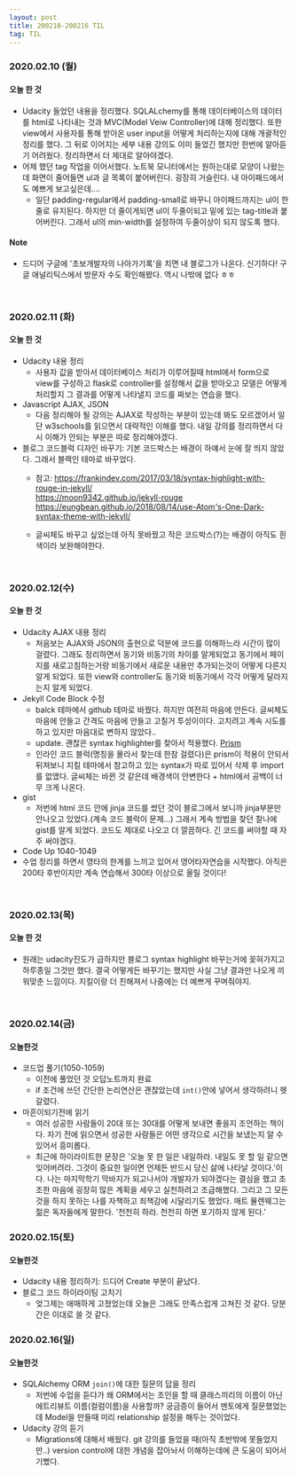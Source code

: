 ```yaml
---
layout: post
title: 200210-200216 TIL
tag: TIL
---
```


### 2020.02.10 (월)
#### 오늘 한 것
- Udacity 들었던 내용을 정리했다. SQLALchemy를 통해 데이터베이스의 데이터를 html로 나타내는 것과 MVC(Model Veiw Controller)에 대해 정리했다. 또한 view에서 사용자를 통해 받아온 user input을 어떻게 처리하는지에 대해 개괄적인 정리를 했다. 그 뒤로 이어지는 세부 내용 강의도 이미 들었긴 했지만 한번에 알아듣기 어려웠다. 정리하면서 더 제대로 알아야겠다.
- 어제 했던 tag 작업을 이어서했다. 노트북 모니터에서는 원하는대로 모양이 나왔는데 화면이 줄어들면 ul과 글 목록이 붙어버린다. 굉장히 거슬린다. 내 아이패드에서도 예쁘게 보고싶은데....
  - 일단 padding-regular에서 padding-small로 바꾸니 아이패드까지는 ul이 한줄로 유지된다. 하지만 더 줄이게되면 ul이 두줄이되고 밑에 있는 tag-title과 붙어버린다. 그래서 ul의 min-width를 설정하여 두줄이상이 되지 않도록 했다.
#### Note
- 드디어 구글에 '초보개발자의 나아가기록'을 치면 내 블로그가 나온다. 신기하다! 구글 애널리틱스에서 방문자 수도 확인해봤다. 역시 나밖에 없다 ㅎㅎ

<br>

### 2020.02.11 (화)
#### 오늘 한 것
- Udacity 내용 정리
  - 사용자 값을 받아서 데이터베이스 처리가 이루어질때 html에서 form으로 view를 구성하고 flask로 controller를 설정해서 값을 받아오고 모델은 어떻게 처리할지 그 결과를 어떻게 나타낼지 코드를 짜보는 연습을 했다.
- Javascript AJAX, JSON
  - 다음 정리해야 될 강의는 AJAX로 작성하는 부분이 있는데 봐도 모르겠어서 일단 w3schools를 읽으면서 대략적인 이해를 했다. 내일 강의를 정리하면서 다시 이해가 안되는 부분은 따로 정리해야겠다.
- 블로그 코드블럭 디자인 바꾸기: 기본 코드박스는 배경이 하얘서 눈에 잘 띄지 않았다. 그래서 블랙인 테마로 바꾸었다.
  - 참고: https://frankindev.com/2017/03/18/syntax-highlight-with-rouge-in-jekyll/ <br>
          https://moon9342.github.io/jekyll-rouge <br>
          https://eungbean.github.io/2018/08/14/use-Atom's-One-Dark-syntax-theme-with-jekyll/
  
  - 글씨체도 바꾸고 싶었는데 아직 못바꿨고 작은 코드박스(?)는 배경이 아직도 흰색이라 보완해야한다.          

<br>

### 2020.02.12(수)
#### 오늘 한 것
- Udacity AJAX 내용 정리
  - 처음보는 AJAX와 JSON의 출현으로 덕분에 코드를 이해하느라 시간이 많이 걸렸다. 그래도 정리하면서 동기와 비동기의 차이를 알게되었고 동기에서 페이지를 새로고침하는거랑 비동기에서 새로운 내용만 추가되는것이 어떻게 다른지 알게 되었다. 또한 view와 controller도 동기와 비동기에서 각각 어떻게 달라지는지 알게 되었다.
- Jekyll Code Block 수정
  - balck 테마에서 github 테마로 바꿨다. 하지만 여전히 마음에 안든다. 글씨체도 마음에 안들고 간격도 마음에 안들고 고칠거 투성이이다. 고치려고 계속 시도를 하고 있지만 마음대로 변하지 않았다..
  - update. 괜찮은 syntax highlighter를 찾아서 적용했다. [Prism](https://mycyberuniverse.com/replace-rouge-highlighter-prismjs-jekyll.html)
  - 인라인 코드 블럭(명칭을 몰라서 찾는데 한참 걸렸다)은 prism이 적용이 안되서 뒤져보니 지킬 테마에서 참고하고 있는 syntax가 따로 있어서 삭제 후 import를 없앴다. 글씨체는 바뀐 것 같은데 배경색이 안변한다 + html에서 공백이 너무 크게 나온다.
- gist
  - 저번에 html 코드 안에 jinja 코드를 썼던 것이 블로그에서 보니까 jinja부분만 안나오고 있었다.(계속 코드 블럭이 문제...) 그래서 계속 방법을 찾던 찰나에 gist를 알게 되었다. 코드도 제대로 나오고 더 깔끔하다. 긴 코드를 써야할 때 자주 써야겠다.
- Code Up 1040-1049
- 수업 정리를 하면서 영타의 한계를 느끼고 있어서 영어타자연습을 시작했다. 아직은 200타 후반이지만 계속 연습해서 300타 이상으로 올릴 것이다!

<br>

### 2020.02.13(목)
#### 오늘 한 것
- 원래는 udacity진도가 급하지만 블로그 syntax highlight 바꾸는거에 꽂혀가지고 하루종일 그것만 했다. 결국 어떻게든 바꾸기는 했지만 사실 그냥 결과만 나오게 끼워맞춘 느낌이다. 지킬이랑 더 친해져서 나중에는 더 예쁘게 꾸며줘야지.

<br>

### 2020.02.14(금)
#### 오늘한것
- 코드업 풀기(1050-1059)
  - 이전에 풀었던 것 오답노트까지 완료
  - if 조건에 쓰던 간단한 논리연산은 괜찮았는데 `int()`안에 넣어서 생각하려니 헷갈렸다.
- 마흔이되기전에 읽기
  - 여러 성공한 사람들이 20대 또는 30대를 어떻게 보내면 좋을지 조언하는 책이다. 자기 전에 읽으면서 성공한 사람들은 어떤 생각으로 시간을 보냈는지 알 수 있어서 흥미롭다.
  - 최근에 하이라이트한 문장은 '오늘 못 한 일은 내일하라. 내일도 못 할 일 같으면 잊어버려라. 그것이 중요한 일이면 언제든 반드시 당신 삶에 나타날 것이다.'이다. 나는 마지막학기 막바지가 되고나서야 개발자가 되야겠다는 결심을 했고 초조한 마음에 굉장히 많은 계획을 세우고 실천하려고 조급해했다. 그리고 그 모든 것을 하지 못하는 나를 자책하고 죄책감에 시달리기도 했었다. 매트 뮬렌웨그는 젊은 독자들에게 말한다. '천천히 하라. 천천히 하면 포기하지 않게 된다.'

### 2020.02.15(토)
#### 오늘한것
- Udacity 내용 정리하기: 드디어 Create 부분이 끝났다. 
- 블로그 코드 하이라이팅 고치기
  - 엊그제는 애매하게 고쳤었는데 오늘은 그래도 만족스럽게 고쳐진 것 같다. 당분간은 이대로 쓸 것 같다.
  
### 2020.02.16(일)
#### 오늘한것
- SQLAlchemy ORM `join()`에 대한 질문의 답을 정리
  - 저번에 수업을 듣다가 왜 ORM에서는 조인을 할 때 클래스끼리의 이름이 아닌 에트리뷰트 이름(컬럼이름)을 사용할까? 궁금증이 들어서 멘토에게 질문했었는데 Model을 만들때 미리 relationship 설정을 해두는 것이었다.
- Udacity 강의 듣기 
  - Migrations에 대해서 배웠다. git 강의를 들었을 때(아직 초반밖에 못들었지만..) version control에 대한 개념을 잡아놔서 이해하는데에 큰 도움이 되어서 기뻤다. 
